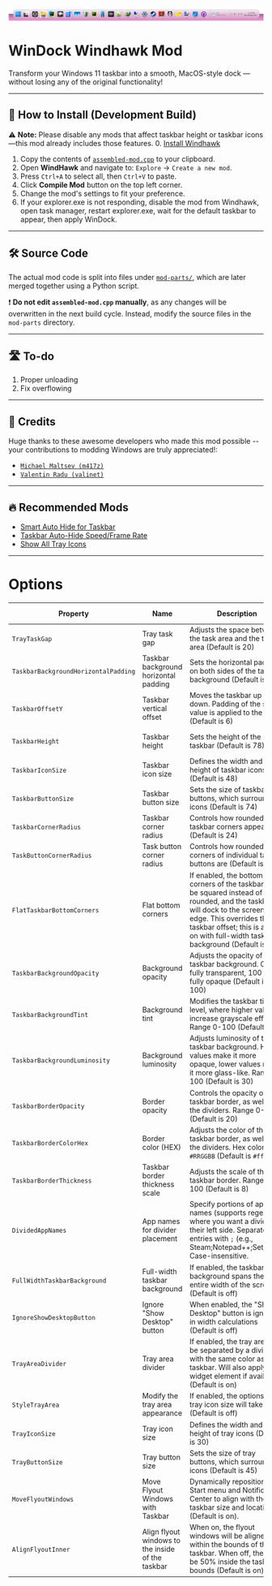 ![Screenshot](https://github.com/DarkionAvey/windhawk-taskbar-centered-condensed/raw/main/screenshot.png)

# WinDock Windhawk Mod

Transform your Windows 11 taskbar into a smooth, MacOS-style dock — without losing any of the original functionality!

---

## 🚀 How to Install (Development Build)

⚠️ **Note:** Please disable any mods that affect taskbar height or taskbar icons—this mod already includes those
features.
0. [Install Windhawk](https://windhawk.net/)
1. Copy the contents of [
   `assembled-mod.cpp`](https://raw.githubusercontent.com/DarkionAvey/windhawk-taskbar-centered-condensed/main/assembled-mod.cpp)
   to your clipboard.
2. Open **WindHawk** and navigate to: `Explore` → `Create a new mod`.
3. Press `Ctrl+A` to select all, then `Ctrl+V` to paste.
4. Click **Compile Mod** button on the top left corner.
5. Change the mod's settings to fit your preference.
6. If your explorer.exe is not responding, disable the mod from Windhawk, open task manager, restart explorer.exe, wait
   for the default taskbar to appear, then apply WinDock.

---

## 🛠 Source Code

The actual mod code is split into files under [
`mod-parts/`](https://github.com/DarkionAvey/windhawk-taskbar-centered-condensed/blob/main/mod-parts/), which are later merged together using a Python script.

❗ **Do not edit `assembled-mod.cpp` manually**, as any changes will be overwritten in the next build cycle. Instead,
modify the source files in the `mod-parts` directory.

---

## 🛣️ To-do

1. Proper unloading
2. Fix overflowing

---

## 🙌 Credits

Huge thanks to these awesome developers who made this mod possible -- your contributions to modding Windows are truly appreciated!:

- [`Michael Maltsev (m417z)`](https://github.com/m417z)
- [`Valentin Radu (valinet)`](https://github.com/valinet)

---

## 🔥 Recommended Mods

- [Smart Auto Hide for Taskbar](https://windhawk.net/mods/taskbar-auto-hide-when-maximized)
- [Taskbar Auto-Hide Speed/Frame Rate](https://windhawk.net/mods/taskbar-auto-hide-speed)
- [Show All Tray Icons](https://windhawk.net/mods/taskbar-notification-icons-show-all)

---

# Options

| Property | Name | Description | Accepted values |
| --- | --- | --- | --- |
| `TrayTaskGap` | Tray task gap | Adjusts the space between the task area and the tray area (Default is 20) | Non-negative integer |
| `TaskbarBackgroundHorizontalPadding` | Taskbar background horizontal padding | Sets the horizontal padding on both sides of the taskbar background (Default is 6) | Non-negative integer |
| `TaskbarOffsetY` | Taskbar vertical offset | Moves the taskbar up or down. Padding of the same value is applied to the top (Default is 6) | Non-negative integer |
| `TaskbarHeight` | Taskbar height | Sets the height of the taskbar (Default is 78) | Non-negative integer |
| `TaskbarIconSize` | Taskbar icon size | Defines the width and height of taskbar icons (Default is 48) | Non-negative integer |
| `TaskbarButtonSize` | Taskbar button size | Sets the size of taskbar buttons, which surround the icons (Default is 74) | Non-negative integer |
| `TaskbarCornerRadius` | Taskbar corner radius | Controls how rounded the taskbar corners appear (Default is 24) | Non-negative integer |
| `TaskButtonCornerRadius` | Task button corner radius | Controls how rounded the corners of individual task buttons are (Default is 16) | Non-negative integer |
| `FlatTaskbarBottomCorners` | Flat bottom corners | If enabled, the bottom corners of the taskbar will be squared instead of rounded, and the taskbar will dock to the screen edge. This overrides the taskbar offset; this is always on with full-width taskbar background (Default is off) | Boolean (true/false) |
| `TaskbarBackgroundOpacity` | Background opacity | Adjusts the opacity of the taskbar background. 0 = fully transparent, 100 = fully opaque (Default is 100) | Non-negative integer |
| `TaskbarBackgroundTint` | Background tint | Modifies the taskbar tint level, where higher values increase grayscale effect. Range 0-100 (Default is 0) | Non-negative integer |
| `TaskbarBackgroundLuminosity` | Background luminosity | Adjusts luminosity of the taskbar background. Higher values make it more opaque, lower values make it more glass-like. Range 0-100 (Default is 30) | Non-negative integer |
| `TaskbarBorderOpacity` | Border opacity | Controls the opacity of the taskbar border, as well as the dividers. Range 0-100 (Default is 20) | Non-negative integer |
| `TaskbarBorderColorHex` | Border color (HEX) | Adjusts the color of the taskbar border, as well as the dividers. Hex color as `#RRGGBB` (Default is `#ffffff`) | string hex color |
| `TaskbarBorderThickness` | Taskbar border thickness scale | Adjusts the scale of the taskbar border. Range 0-100 (Default is 8) | Non-negative integer |
| `DividedAppNames` | App names for divider placement | Specify portions of app names (supports regex) where you want a divider on their left side. Separate entries with `;` (e.g., Steam;Notepad\+\+;Settings). Case-insensitive. | string regex |
| `FullWidthTaskbarBackground` | Full-width taskbar background | If enabled, the taskbar background spans the entire width of the screen (Default is off) | Boolean (true/false) |
| `IgnoreShowDesktopButton` | Ignore "Show Desktop" button | When enabled, the "Show Desktop" button is ignored in width calculations (Default is off) | Boolean (true/false) |
| `TrayAreaDivider` | Tray area divider | If enabled, the tray area will be separated by a divider with the same color as the taskbar. Will also apply to widget element if available (Default is on) | Boolean (true/false) |
| `StyleTrayArea` | Modify the tray area appearance | If enabled, the options for tray icon size will take effect (Default is off) | Boolean (true/false) |
| `TrayIconSize` | Tray icon size | Defines the width and height of tray icons (Default is 30) | Non-negative integer |
| `TrayButtonSize` | Tray button size | Sets the size of tray buttons, which surround the icons (Default is 45) | Non-negative integer |
| `MoveFlyoutWindows` | Move Flyout Windows with Taskbar | Dynamically repositions the Start menu and Notification Center to align with the taskbar size and location (Default is on). | Boolean (true/false) |
| `AlignFlyoutInner` | Align flyout windows to the inside of the taskbar | When on, the flyout windows will be aligned within the bounds of the taskbar. When off, they will be 50% inside the taskbar bounds (Default is on). |  |